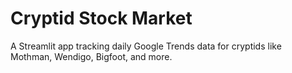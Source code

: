 # Cryptid Stock Market
A Streamlit app tracking daily Google Trends data for cryptids like Mothman, Wendigo, Bigfoot, and more.
